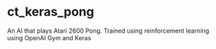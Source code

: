 # ct_keras_pong
An AI that plays Atari 2600 Pong. Trained using reinforcement learning using OpenAI Gym and Keras
